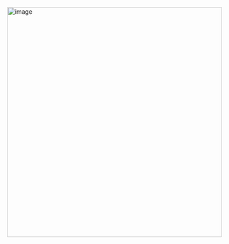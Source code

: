 <img width="499" height="534" alt="image" src="https://github.com/user-attachments/assets/26de63a7-313c-4733-8634-1cacd819a6f8" />
